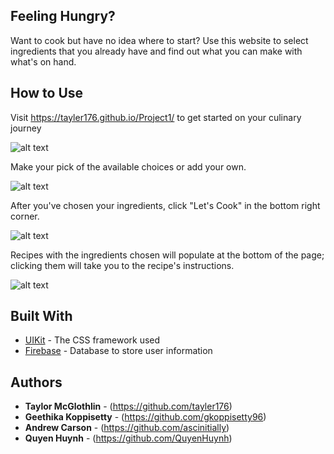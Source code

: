 ## Feeling Hungry?

Want to cook but have no idea where to start? Use this website to select ingredients that you already have and find out what you can make with what's on hand. 

## How to Use

Visit https://tayler176.github.io/Project1/ to get started on your culinary journey

![alt text](https://raw.githubusercontent.com/tayler176/FeelingHungry/g-aesthetics/assets/images/feeling_hungry.png)

Make your pick of the available choices or add your own.

![alt text](https://raw.githubusercontent.com/tayler176/FeelingHungry/g-aesthetics/assets/images/user_choices.png)


After you've chosen your ingredients, click "Let's Cook" in the bottom right corner.

![alt text](https://raw.githubusercontent.com/tayler176/FeelingHungry/g-aesthetics/assets/images/cook_button.png)

Recipes with the ingredients chosen will populate at the bottom of the page; clicking them will take you to the recipe's instructions. 

![alt text](https://raw.githubusercontent.com/tayler176/FeelingHungry/g-aesthetics/assets/images/recipes.png)


## Built With

* [UIKit](https://getuikit.com/docs/) - The CSS framework used
* [Firebase](https://firebase.google.com/) - Database to store user information

## Authors

* **Taylor McGlothlin** - (https://github.com/tayler176)
* **Geethika Koppisetty**  - (https://github.com/gkoppisetty96)
* **Andrew Carson** - (https://github.com/ascinitially)
* **Quyen Huynh** - (https://github.com/QuyenHuynh)
